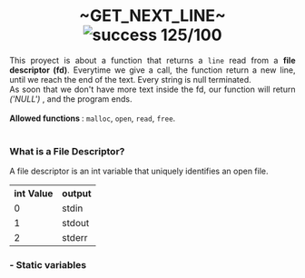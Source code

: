 <h1 align="center"> ~GET_NEXT_LINE~ <br><img alt="success 125/100" src="https://img.shields.io/badge/125%2F100-green?style=plastic&logoColor=green&label=success"></h1>
<div align="justify">This proyect is about a function that returns a <code>line</code> read from a <b>file descriptor (fd)</b>. Everytime we give a call, the function return a new line, until we reach the end of the text. Every string is null terminated.<br>
As soon that we don't have more text inside the fd, our function will return <i>('NULL')</i> , and the program ends.</div>
<br>
<div align="left"><b>Allowed functions </b> : <code>malloc</code>, <code>open</code>, <code>read</code>, <code>free</code>.</div>
<br>
<h3>What is a File Descriptor?</h3>
<p>A file descriptor is an int variable that uniquely identifies an open file.<p>
<div>
	<table align="center">
		<tr>
			<th>int Value<th>output</th>
		</tr>
		<tr>
			<td>0<td>stdin</td>
		</tr>
		<tr>
			<td>1<td>stdout</td>
		</tr>
		<tr>
			<td>2<td>stderr</td>
		</tr>
	</table>
</div>
<h3>- Static variables</h3>
<div align="justify"></div>